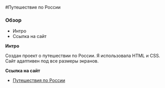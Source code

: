 #Путешествие по России

### Обзор
* Интро
* Ссылка на сайт

**Интро**

Создан проект о путешествии по России. Я использовала HTML и CSS. Сайт адаптивен под все размеры экранов.


**Ссылка на сайт**

* [Путешествия по России](http://alexandrinka-russian-travel.ru/)
